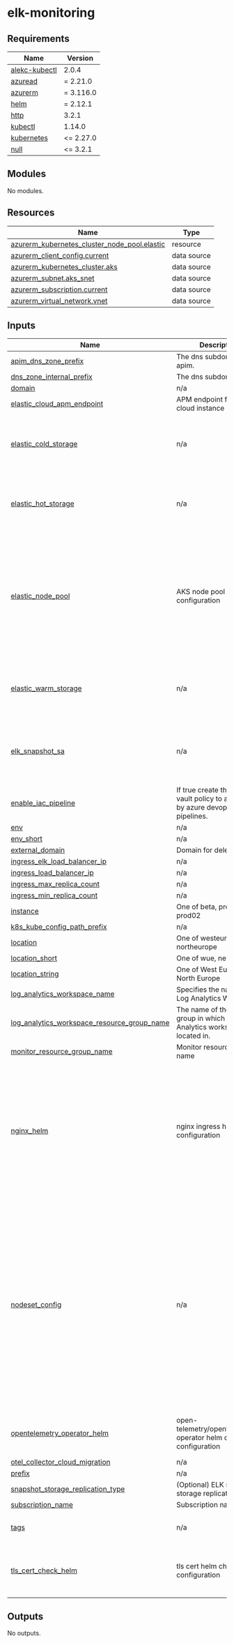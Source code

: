 # elk-monitoring

<!-- markdownlint-disable -->
<!-- BEGIN_TF_DOCS -->
## Requirements

| Name | Version |
|------|---------|
| <a name="requirement_alekc-kubectl"></a> [alekc-kubectl](#requirement\_alekc-kubectl) | 2.0.4 |
| <a name="requirement_azuread"></a> [azuread](#requirement\_azuread) | = 2.21.0 |
| <a name="requirement_azurerm"></a> [azurerm](#requirement\_azurerm) | = 3.116.0 |
| <a name="requirement_helm"></a> [helm](#requirement\_helm) | = 2.12.1 |
| <a name="requirement_http"></a> [http](#requirement\_http) | 3.2.1 |
| <a name="requirement_kubectl"></a> [kubectl](#requirement\_kubectl) | 1.14.0 |
| <a name="requirement_kubernetes"></a> [kubernetes](#requirement\_kubernetes) | <= 2.27.0 |
| <a name="requirement_null"></a> [null](#requirement\_null) | <= 3.2.1 |

## Modules

No modules.

## Resources

| Name | Type |
|------|------|
| [azurerm_kubernetes_cluster_node_pool.elastic](https://registry.terraform.io/providers/hashicorp/azurerm/3.116.0/docs/resources/kubernetes_cluster_node_pool) | resource |
| [azurerm_client_config.current](https://registry.terraform.io/providers/hashicorp/azurerm/3.116.0/docs/data-sources/client_config) | data source |
| [azurerm_kubernetes_cluster.aks](https://registry.terraform.io/providers/hashicorp/azurerm/3.116.0/docs/data-sources/kubernetes_cluster) | data source |
| [azurerm_subnet.aks_snet](https://registry.terraform.io/providers/hashicorp/azurerm/3.116.0/docs/data-sources/subnet) | data source |
| [azurerm_subscription.current](https://registry.terraform.io/providers/hashicorp/azurerm/3.116.0/docs/data-sources/subscription) | data source |
| [azurerm_virtual_network.vnet](https://registry.terraform.io/providers/hashicorp/azurerm/3.116.0/docs/data-sources/virtual_network) | data source |

## Inputs

| Name | Description | Type | Default | Required |
|------|-------------|------|---------|:--------:|
| <a name="input_apim_dns_zone_prefix"></a> [apim\_dns\_zone\_prefix](#input\_apim\_dns\_zone\_prefix) | The dns subdomain for apim. | `string` | `null` | no |
| <a name="input_dns_zone_internal_prefix"></a> [dns\_zone\_internal\_prefix](#input\_dns\_zone\_internal\_prefix) | The dns subdomain. | `string` | `null` | no |
| <a name="input_domain"></a> [domain](#input\_domain) | n/a | `string` | n/a | yes |
| <a name="input_elastic_cloud_apm_endpoint"></a> [elastic\_cloud\_apm\_endpoint](#input\_elastic\_cloud\_apm\_endpoint) | APM endpoint for elastic cloud instance | `string` | n/a | yes |
| <a name="input_elastic_cold_storage"></a> [elastic\_cold\_storage](#input\_elastic\_cold\_storage) | n/a | <pre>object({<br/>    storage_type           = string,<br/>    allow_volume_expansion = bool,<br/>    initialStorageSize     = string<br/>  })</pre> | n/a | yes |
| <a name="input_elastic_hot_storage"></a> [elastic\_hot\_storage](#input\_elastic\_hot\_storage) | n/a | <pre>object({<br/>    storage_type           = string,<br/>    allow_volume_expansion = bool,<br/>    initialStorageSize     = string<br/>  })</pre> | n/a | yes |
| <a name="input_elastic_node_pool"></a> [elastic\_node\_pool](#input\_elastic\_node\_pool) | AKS node pool user configuration | <pre>object({<br/>    enabled               = bool,<br/>    name                  = string,<br/>    vm_size               = string,<br/>    os_disk_type          = string,<br/>    os_disk_size_gb       = string,<br/>    node_count_min        = number,<br/>    node_count_max        = number,<br/>    node_labels           = map(any),<br/>    node_taints           = list(string),<br/>    node_tags             = map(any),<br/>    elastic_pool_max_pods = number,<br/>  })</pre> | n/a | yes |
| <a name="input_elastic_warm_storage"></a> [elastic\_warm\_storage](#input\_elastic\_warm\_storage) | n/a | <pre>object({<br/>    storage_type           = string,<br/>    allow_volume_expansion = bool,<br/>    initialStorageSize     = string<br/>  })</pre> | n/a | yes |
| <a name="input_elk_snapshot_sa"></a> [elk\_snapshot\_sa](#input\_elk\_snapshot\_sa) | n/a | <pre>object({<br/>    blob_delete_retention_days = number<br/>    backup_enabled             = bool<br/>    blob_versioning_enabled    = bool<br/>    advanced_threat_protection = bool<br/>  })</pre> | <pre>{<br/>  "advanced_threat_protection": true,<br/>  "backup_enabled": false,<br/>  "blob_delete_retention_days": 0,<br/>  "blob_versioning_enabled": true<br/>}</pre> | no |
| <a name="input_enable_iac_pipeline"></a> [enable\_iac\_pipeline](#input\_enable\_iac\_pipeline) | If true create the key vault policy to allow used by azure devops iac pipelines. | `bool` | `false` | no |
| <a name="input_env"></a> [env](#input\_env) | n/a | `string` | n/a | yes |
| <a name="input_env_short"></a> [env\_short](#input\_env\_short) | n/a | `string` | n/a | yes |
| <a name="input_external_domain"></a> [external\_domain](#input\_external\_domain) | Domain for delegation | `string` | `null` | no |
| <a name="input_ingress_elk_load_balancer_ip"></a> [ingress\_elk\_load\_balancer\_ip](#input\_ingress\_elk\_load\_balancer\_ip) | n/a | `string` | n/a | yes |
| <a name="input_ingress_load_balancer_ip"></a> [ingress\_load\_balancer\_ip](#input\_ingress\_load\_balancer\_ip) | n/a | `string` | n/a | yes |
| <a name="input_ingress_max_replica_count"></a> [ingress\_max\_replica\_count](#input\_ingress\_max\_replica\_count) | n/a | `string` | n/a | yes |
| <a name="input_ingress_min_replica_count"></a> [ingress\_min\_replica\_count](#input\_ingress\_min\_replica\_count) | n/a | `string` | n/a | yes |
| <a name="input_instance"></a> [instance](#input\_instance) | One of beta, prod01, prod02 | `string` | n/a | yes |
| <a name="input_k8s_kube_config_path_prefix"></a> [k8s\_kube\_config\_path\_prefix](#input\_k8s\_kube\_config\_path\_prefix) | n/a | `string` | `"~/.kube"` | no |
| <a name="input_location"></a> [location](#input\_location) | One of westeurope, northeurope | `string` | n/a | yes |
| <a name="input_location_short"></a> [location\_short](#input\_location\_short) | One of wue, neu | `string` | n/a | yes |
| <a name="input_location_string"></a> [location\_string](#input\_location\_string) | One of West Europe, North Europe | `string` | n/a | yes |
| <a name="input_log_analytics_workspace_name"></a> [log\_analytics\_workspace\_name](#input\_log\_analytics\_workspace\_name) | Specifies the name of the Log Analytics Workspace. | `string` | n/a | yes |
| <a name="input_log_analytics_workspace_resource_group_name"></a> [log\_analytics\_workspace\_resource\_group\_name](#input\_log\_analytics\_workspace\_resource\_group\_name) | The name of the resource group in which the Log Analytics workspace is located in. | `string` | n/a | yes |
| <a name="input_monitor_resource_group_name"></a> [monitor\_resource\_group\_name](#input\_monitor\_resource\_group\_name) | Monitor resource group name | `string` | n/a | yes |
| <a name="input_nginx_helm"></a> [nginx\_helm](#input\_nginx\_helm) | nginx ingress helm chart configuration | <pre>object({<br/>    version = string,<br/>    controller = object({<br/>      image = object({<br/>        registry     = string,<br/>        image        = string,<br/>        tag          = string,<br/>        digest       = string,<br/>        digestchroot = string,<br/>      }),<br/>      config = object({<br/>        proxy-body-size : string<br/>      })<br/>    })<br/>  })</pre> | n/a | yes |
| <a name="input_nodeset_config"></a> [nodeset\_config](#input\_nodeset\_config) | n/a | <pre>map(object({<br/>    count            = string<br/>    roles            = list(string)<br/>    storage          = string<br/>    storageClassName = string<br/>    requestMemory    = string<br/>    requestCPU       = string<br/>    limitsMemory     = string<br/>    limitsCPU        = string<br/>  }))</pre> | <pre>{<br/>  "default": {<br/>    "count": 1,<br/>    "limitsCPU": "1",<br/>    "limitsMemory": "2Gi",<br/>    "requestCPU": "1",<br/>    "requestMemory": "2Gi",<br/>    "roles": [<br/>      "master",<br/>      "data",<br/>      "data_content",<br/>      "data_hot",<br/>      "data_warm",<br/>      "data_cold",<br/>      "data_frozen",<br/>      "ingest",<br/>      "ml",<br/>      "remote_cluster_client",<br/>      "transform"<br/>    ],<br/>    "storage": "5Gi",<br/>    "storageClassName": "standard"<br/>  }<br/>}</pre> | no |
| <a name="input_opentelemetry_operator_helm"></a> [opentelemetry\_operator\_helm](#input\_opentelemetry\_operator\_helm) | open-telemetry/opentelemetry-operator helm chart configuration | <pre>object({<br/>    chart_version = string,<br/>    values_file   = string<br/>  })</pre> | n/a | yes |
| <a name="input_otel_collector_cloud_migration"></a> [otel\_collector\_cloud\_migration](#input\_otel\_collector\_cloud\_migration) | n/a | `bool` | `false` | no |
| <a name="input_prefix"></a> [prefix](#input\_prefix) | n/a | `string` | n/a | yes |
| <a name="input_snapshot_storage_replication_type"></a> [snapshot\_storage\_replication\_type](#input\_snapshot\_storage\_replication\_type) | (Optional) ELK snapshot storage replication type | `string` | `"LRS"` | no |
| <a name="input_subscription_name"></a> [subscription\_name](#input\_subscription\_name) | Subscription name | `string` | n/a | yes |
| <a name="input_tags"></a> [tags](#input\_tags) | n/a | `map(any)` | <pre>{<br/>  "CreatedBy": "Terraform"<br/>}</pre> | no |
| <a name="input_tls_cert_check_helm"></a> [tls\_cert\_check\_helm](#input\_tls\_cert\_check\_helm) | tls cert helm chart configuration | <pre>object({<br/>    chart_version = string,<br/>    image_name    = string,<br/>    image_tag     = string<br/>  })</pre> | n/a | yes |

## Outputs

No outputs.
<!-- END_TF_DOCS -->
